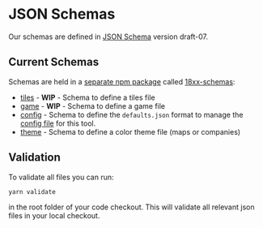 # JSON Schemas

Our schemas are defined in [JSON Schema](https://json-schema.org/) version
draft-07.

## Current Schemas

Schemas are held in a [separate npm
package](https://www.npmjs.com/package/18xx-schemas) called
[18xx-schemas](https://github.com/18xx-maker/18xx-schemas):

* [tiles](/schemas/tiles.schema.json) - **WIP** - Schema to define a tiles file
* [game](/schemas/game.schema.json) - **WIP** - Schema to define a game file
* [config](/schemas/config.schema.json) - Schema to define the `defaults.json`
  format to manage the [config
  file](https://github.com/18xx-maker/18xx-maker/blob/master/src/defaults.json) for this
  tool.
* [theme](/schemas/theme.schema.json) - Schema to define a color theme file
  (maps or companies)

## Validation

To validate all files you can run:

```sh
yarn validate
```

in the root folder of your code checkout. This will validate all relevant json
files in your local checkout.
